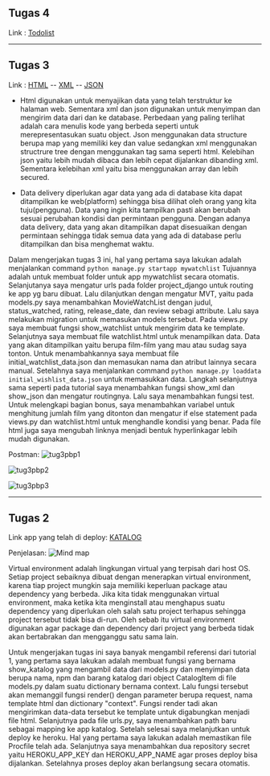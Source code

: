 ## Tugas 4
Link :  [Todolist](https://rikzapbp2.herokuapp.com/todolist)

---
## Tugas 3
Link :  [HTML](https://rikzapbp2.herokuapp.com/mywatchlist/html) -- [XML](https://rikzapbp2.herokuapp.com/mywatchlist/xml) -- [JSON](https://rikzapbp2.herokuapp.com/mywatchlist/json)

- Html digunakan untuk menyajikan data yang telah terstruktur ke halaman web. Sementara xml dan json digunakan untuk menyimpan dan mengirim data dari dan ke database. Perbedaan yang paling terlihat adalah cara menulis kode yang berbeda seperti untuk merepresentasukan suatu object. Json menggunakan data structure berupa map yang memiliki key dan value sedangkan xml menggunakan structrure tree dengan menggunakan tag sama seperti html. Kelebihan json yaitu lebih mudah dibaca dan lebih cepat dijalankan dibanding xml. Sementara kelebihan xml yaitu bisa menggunakan array dan lebih secured.

- Data delivery diperlukan agar data yang ada di database kita dapat ditampilkan ke web(platform) sehingga bisa dilihat oleh orang yang kita tuju(pengguna). Data yang ingin kita tampilkan pasti akan berubah sesuai perubahan kondisi dan permintaan pengguna. Dengan adanya data delivery, data yang akan ditampilkan dapat disesuaikan dengan permintaan sehingga tidak semua data yang ada di database perlu ditampilkan dan bisa menghemat waktu. 

Dalam mengerjakan tugas 3 ini, hal yang pertama saya lakukan adalah menjalankan command 
`python manage.py startapp mywatchlist` Tujuannya adalah untuk membuat folder untuk app mywatchlist secara otomatis. Selanjutanya saya mengatur urls pada folder project_django untuk routing ke app yg baru dibuat. Lalu dilanjutkan dengan mengatur MVT, yaitu pada models.py saya menambahkan MovieWatchList dengan judul, status_watched, rating, release_date, dan review sebagi attribute. Lalu saya melakukan migration untuk memasukan models tersebut. Pada views.py saya membuat fungsi show_watchlist untuk mengirim data ke template. Selanjutnya saya membuat file watchlist.html untuk menampilkan data. Data yang akan ditampilkan yaitu berupa film-film yang mau atau sudag saya tonton. Untuk menambahkannya saya membuat file initial_watchlist_data.json dan memasukan nama dan atribut lainnya secara manual. Setelahnya saya menjalankan command `python manage.py loaddata initial_wishlist_data.json` untuk memasukkan data. Langkah selanjutnya sama seperti pada tutorial saya menambahkan fungsi show_xml dan show_json dan mengatur routingnya. Lalu saya menambahkan fungsi test. Untuk melengkapi bagian bonus, saya menambahkan variabel untuk menghitung jumlah film yang ditonton dan mengatur if else statement pada views.py dan watchlist.html untuk menghandle kondisi yang benar. Pada file html juga saya mengubah linknya menjadi bentuk hyperlinkagar lebih mudah digunakan.

Postman:
![tug3pbp1](https://user-images.githubusercontent.com/112408954/191659509-235ac930-8b0e-4a7e-b4dd-da54c43117d0.PNG)


![tug3pbp2](https://user-images.githubusercontent.com/112408954/191659527-35f88c08-95d4-4eb3-be93-4048c0931627.PNG)


![tug3pbp3](https://user-images.githubusercontent.com/112408954/191659540-5b156310-d850-4e91-861c-b06cbdb1da4c.PNG)

---

## Tugas 2

Link app yang telah di deploy:
[KATALOG](https://rikzapbp2.herokuapp.com/katalog/)

Penjelasan:
![Mind map](https://user-images.githubusercontent.com/112408954/190227677-a70cc712-dad4-4eff-a6e0-1ed17b4c35c1.png)

Virtual environment adalah lingkungan virtual yang terpisah dari host OS. Setiap project sebaiknya dibuat dengan menerapkan virtual environment, karena tiap project mungkin saja memiliki keperluan package atau dependency yang berbeda. Jika kita tidak menggunakan virtual environment, maka ketika kita menginstall atau menghapus suatu dependency yang diperlukan oleh salah satu project terhapus sehingga project tersebut tidak bisa di-run.  Oleh sebab itu virtual environment digunakan agar package dan dependency dari project yang berbeda tidak akan bertabrakan dan mengganggu satu sama lain. 

Untuk mengerjakan tugas ini saya banyak mengambil referensi dari tutorial 1, yang pertama saya lakukan adalah membuat fungsi yang bernama show_katalog yang mengambil data dari models.py dan menyimpan data berupa nama, npm dan barang katalog dari object CatalogItem di file models.py dalam suatu dictionary bernama context. Lalu fungsi tersebut akan memanggil fungsi render() dengan parameter berupa request, nama template html dan dictionary "context". Fungsi render tadi akan mengirimkan data-data tersebut ke template untuk digabungkan menjadi file html. Selanjutnya pada file urls.py, saya menambahkan path baru sebagai mapping ke app katalog. Setelah selesai saya melanjutkan untuk deploy ke heroku. Hal yang pertama saya lakukan adalah memastikan file Procfile telah ada. Selanjutnya saya menambahkan dua repository secret yaitu HEROKU_APP_KEY dan HEROKU_APP_NAME agar proses deploy bisa dijalankan. Setelahnya proses deploy akan berlangsung secara otomatis. 

